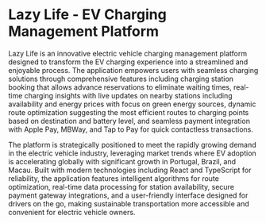 # Lazy Life - EV Charging Management Platform

Lazy Life is an innovative electric vehicle charging management platform designed to transform the EV charging experience into a streamlined and enjoyable process. The application empowers users with seamless charging solutions through comprehensive features including charging station booking that allows advance reservations to eliminate waiting times, real-time charging insights with live updates on nearby stations including availability and energy prices with focus on green energy sources, dynamic route optimization suggesting the most efficient routes to charging points based on destination and battery level, and seamless payment integration with Apple Pay, MBWay, and Tap to Pay for quick contactless transactions.

The platform is strategically positioned to meet the rapidly growing demand in the electric vehicle industry, leveraging market trends where EV adoption is accelerating globally with significant growth in Portugal, Brazil, and Macau. Built with modern technologies including React and TypeScript for reliability, the application features intelligent algorithms for route optimization, real-time data processing for station availability, secure payment gateway integrations, and a user-friendly interface designed for drivers on the go, making sustainable transportation more accessible and convenient for electric vehicle owners.
